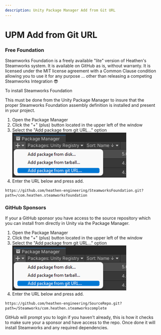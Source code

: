 ```yaml
---
description: Unity Package Manager Add from Git URL
---
```


# UPM Add from Git URL

### Free Foundation

Steamworks Foundation is a freely available "lite" version of Heathen's Steamworks system. It is available on GitHub as is, without warranty. It is licensed under the MIT license agreement with a Common Clause condition allowing you to use it for any purpose ... other than releasing a competing Steamworks Integration :sunglasses:

To install Steamworks Foundation&#x20;

This must be done from the Unity Package Manager to insure that the proper Steamworks Foundation assembly definition is installed and present in your project.

1. Open the Package Manager
2. Click the "+" (plus) button located in the upper left of the window
3. Select the "Add package from git URL..." option\
   <img src="../../../.gitbook/assets/image (144).png" alt="" data-size="original">
4. Enter the URL below and press add.

```
https://github.com/heathen-engineering/SteamworksFoundation.git?path=/com.heathen.steamworksfoundation
```

### GitHub Sponsors

If your a GitHub sponsor you have access to the source repository which you can install from directly in Unity via the Package Manager.

1. Open the Package Manager
2. Click the "+" (plus) button located in the upper left of the window
3. Select the "Add package from git URL..." option\
   <img src="../../../.gitbook/assets/image (144).png" alt="" data-size="original">
4. Enter the URL below and press add.

```
https://github.com/heathen-engineering/SourceRepo.git?path=/Steamworks/com.heathen.steamworkscomplete
```

GitHub will prompt you to login if you haven't already, this is how it checks to make sure your a sponsor and have access to the repo. Once done it will install Steamworks and any required dependencies.

